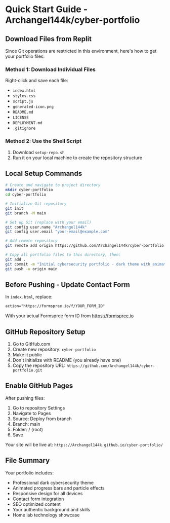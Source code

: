 # Quick Start Guide - Archangel144k/cyber-portfolio

## Download Files from Replit

Since Git operations are restricted in this environment, here's how to get your portfolio files:

### Method 1: Download Individual Files
Right-click and save each file:
- `index.html`
- `styles.css` 
- `script.js`
- `generated-icon.png`
- `README.md`
- `LICENSE`
- `DEPLOYMENT.md`
- `.gitignore`

### Method 2: Use the Shell Script
1. Download `setup-repo.sh`
2. Run it on your local machine to create the repository structure

## Local Setup Commands

```bash
# Create and navigate to project directory
mkdir cyber-portfolio
cd cyber-portfolio

# Initialize Git repository
git init
git branch -M main

# Set up Git (replace with your email)
git config user.name "Archangel144k"
git config user.email "your-email@example.com"

# Add remote repository
git remote add origin https://github.com/Archangel144k/cyber-portfolio.git

# Copy all portfolio files to this directory, then:
git add .
git commit -m "Initial cybersecurity portfolio - dark theme with animations"
git push -u origin main
```

## Before Pushing - Update Contact Form

In `index.html`, replace:
```html
action="https://formspree.io/f/YOUR_FORM_ID"
```

With your actual Formspree form ID from https://formspree.io

## GitHub Repository Setup

1. Go to GitHub.com
2. Create new repository: `cyber-portfolio`
3. Make it public
4. Don't initialize with README (you already have one)
5. Copy the repository URL: `https://github.com/Archangel144k/cyber-portfolio.git`

## Enable GitHub Pages

After pushing files:
1. Go to repository Settings
2. Navigate to Pages
3. Source: Deploy from branch
4. Branch: main
5. Folder: / (root)
6. Save

Your site will be live at: `https://Archangel144k.github.io/cyber-portfolio/`

## File Summary

Your portfolio includes:
- Professional dark cybersecurity theme
- Animated progress bars and particle effects
- Responsive design for all devices
- Contact form integration
- SEO optimized content
- Your authentic background and skills
- Home lab technology showcase